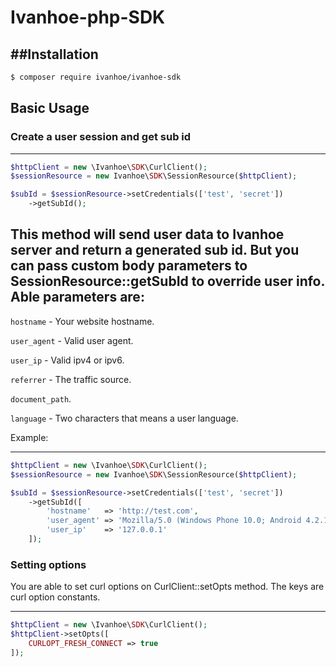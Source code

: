 # Ivanhoe-php-SDK

##Installation
-----------
``` sh
$ composer require ivanhoe/ivanhoe-sdk
```

## Basic Usage
### Create a user session and get sub id
-----------
``` php
$httpClient = new \Ivanhoe\SDK\CurlClient();
$sessionResource = new Ivanhoe\SDK\SessionResource($httpClient);

$subId = $sessionResource->setCredentials(['test', 'secret'])
    ->getSubId();
```

This method will send user data to Ivanhoe server and return a generated sub id.
But you can pass custom body parameters to SessionResource::getSubId to override user info. 
Able parameters are: 
--------------------
`hostname` - Your website hostname.

`user_agent` - Valid user agent.

`user_ip` - Valid ipv4 or ipv6.  

`referrer` - The traffic source.  

`document_path`.    

`language` - Two characters that means a user language.    

Example: 

-----------
``` php
$httpClient = new \Ivanhoe\SDK\CurlClient();
$sessionResource = new Ivanhoe\SDK\SessionResource($httpClient);

$subId = $sessionResource->setCredentials(['test', 'secret'])
    ->getSubId([
        'hostname'   => 'http://test.com',
        'user_agent' => 'Mozilla/5.0 (Windows Phone 10.0; Android 4.2.1; Microsoft; Lumia 950) AppleWebKit/537.36 (KHTML, like Gecko) Chrome/46.0.2486.0 Mobile Safari/537.36 Edge/13.10586',
        'user_ip'    => '127.0.0.1'
    ]);
```

### Setting options

You are able to set curl options on CurlClient::setOpts method. The keys are curl option constants.

-----------
``` php
$httpClient = new \Ivanhoe\SDK\CurlClient();
$httpClient->setOpts([
    CURLOPT_FRESH_CONNECT => true
]);
```
